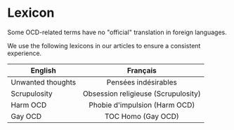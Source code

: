 # Lexicon

Some OCD-related terms have no "official" translation in foreign languages.

We use the following lexicons in our articles to ensure a consistent experience.


| English       | Français |
| ------------- |:-------------:|
| Unwanted thoughts | Pensées indésirables |
| Scrupulosity | Obsession religieuse (Scrupulosity) |
| Harm OCD | Phobie d'impulsion (Harm OCD) |
| Gay OCD | TOC Homo (Gay OCD) |

